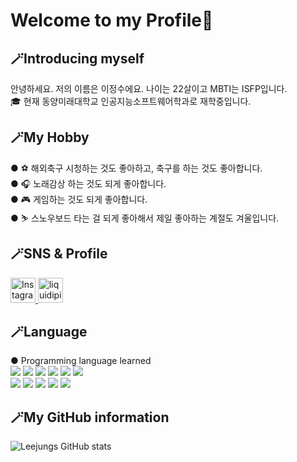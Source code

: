 ### <h1>Welcome to my Profile👋</h1>


### <h2>🪄Introducing myself</h2>
안녕하세요. 저의 이름은 이정수에요. 나이는 22살이고 MBTI는 ISFP입니다.<br>
🎓 현재 동양미래대학교 인공지능소프트웨어학과로 재학중입니다.


### <h2>🪄My Hobby</h2>
● ⚽ 해외축구 시청하는 것도 좋아하고, 축구를 하는 것도 좋아합니다.<br>
● 🎧 노래감상 하는 것도 되게 좋아합니다.<br>
● 🎮 게임하는 것도 되게 좋아합니다.<br>
● ⛷️ 스노우보드 타는 걸 되게 좋아해서 제일 좋아하는 계절도 겨울입니다.

### <h2>🪄SNS & Profile</h2>
<a href="https://www.instagram.com/lee_jsooo/">
  <img src="https://upload.wikimedia.org/wikipedia/commons/9/95/Instagram_logo_2022.svg" alt="Instagram" width="40" height="40">
</a> 

<a href="https://liquipedia.net/overwatch/Agatha">
  <img src="https://liquipedia.net/images/liquipedia_logo.png" alt="liquidipia" width="40" height="40">
</a>

### <h2>🪄Language</h2>
● Programming language learned<br>
<img src="https://img.shields.io/badge/Python-gray?style=flat&logo=Python&logoColor=3776AB"/>
<img src="https://img.shields.io/badge/C-gray?style=flat&logo=C&logoColor=A8B9CC"/> 
<img src="https://img.shields.io/badge/JavaScript-gray?style=flat&logo=JavaScript&logoColor=F7DF1E"/>
<img src="https://img.shields.io/badge/PyCharm-gray?style=flat&logo=PyCharm&logoColor=000000"/>
<img src="https://img.shields.io/badge/GitHub-gray?style=flat&logo=GitHub&logoColor=181717"/>
<img src="https://img.shields.io/badge/MySQL-gray?style=flat&logo=MySQL&logoColor=4479A1"/> <br>
<img src="https://img.shields.io/badge/Eclipse IDE-gray?style=flat&logo=Eclipse IDE&logoColor=2C2255"/> 
<img src="https://img.shields.io/badge/Visual Studio Code-gray?style=flat&logo=Visual Studio Code&logoColor=007ACC"/>
<img src="https://img.shields.io/badge/Visual Studio-gray?style=flat&logo=Visual Studio&logoColor=5C2D91"/>
<img src="https://img.shields.io/badge/Anaconda-gray?style=flat&logo=Anaconda&logoColor=44A833"/>
<img src="https://img.shields.io/badge/GNU Bash-gray?style=flat&logo=GNU Bash&logoColor=4EAA25"/>

### <h2>🪄My GitHub information</h2> 
![Leejungs GitHub stats](https://github-readme-stats.vercel.app/api?username=Leejungs&show_icons=true&theme=slateorange)
